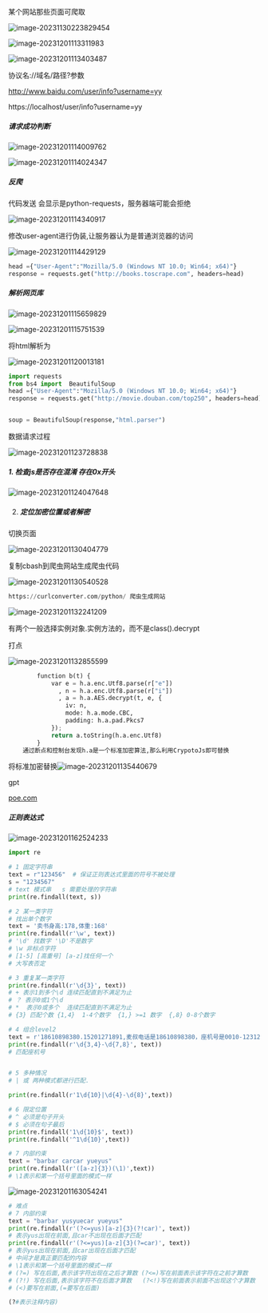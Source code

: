 某个网站那些页面可爬取

![image-20231130223829454](C:\Users\86186\AppData\Roaming\Typora\typora-user-images\image-20231130223829454.png)

![image-20231201113311983](C:\Users\86186\AppData\Roaming\Typora\typora-user-images\image-20231201113311983.png)

![image-20231201113403487](C:\Users\86186\AppData\Roaming\Typora\typora-user-images\image-20231201113403487.png)

协议名://域名/路径?参数

http://www.baidu.com/user/info?username=yy

https://localhost/user/info?username=yy

##### 请求成功判断

![image-20231201114009762](C:\Users\86186\AppData\Roaming\Typora\typora-user-images\image-20231201114009762.png)

![image-20231201114024347](C:\Users\86186\AppData\Roaming\Typora\typora-user-images\image-20231201114024347.png)

##### 反爬

代码发送 会显示是python-requests，服务器端可能会拒绝

![image-20231201114340917](C:\Users\86186\AppData\Roaming\Typora\typora-user-images\image-20231201114340917.png)



修改user-agent进行伪装,让服务器认为是普通浏览器的访问

![image-20231201114429129](C:\Users\86186\AppData\Roaming\Typora\typora-user-images\image-20231201114429129.png)

```python
head ={"User-Agent":"Mozilla/5.0 (Windows NT 10.0; Win64; x64)"}
response = requests.get("http://books.toscrape.com", headers=head)
```

##### 解析网页库

![image-20231201115659829](C:\Users\86186\AppData\Roaming\Typora\typora-user-images\image-20231201115659829.png)

![image-20231201115751539](C:\Users\86186\AppData\Roaming\Typora\typora-user-images\image-20231201115751539.png)

将html解析为

![image-20231201120013181](C:\Users\86186\AppData\Roaming\Typora\typora-user-images\image-20231201120013181.png)

```python
import requests
from bs4 import  BeautifulSoup
head ={"User-Agent":"Mozilla/5.0 (Windows NT 10.0; Win64; x64)"}
response = requests.get("http://movie.douban.com/top250", headers=head)


soup = BeautifulSoup(response,"html.parser")
```

数据请求过程

![image-20231201123728838](C:\Users\86186\AppData\Roaming\Typora\typora-user-images\image-20231201123728838.png)

##### 1. 检查js是否存在混淆 存在0x开头

![image-20231201124047648](C:\Users\86186\AppData\Roaming\Typora\typora-user-images\image-20231201124047648.png)

2. ##### 定位加密位置或者解密

切换页面

![image-20231201130404779](C:\Users\86186\AppData\Roaming\Typora\typora-user-images\image-20231201130404779.png)



复制cbash到爬虫网站生成爬虫代码

![image-20231201130540528](C:\Users\86186\AppData\Roaming\Typora\typora-user-images\image-20231201130540528.png)

```python
https://curlconverter.com/python/ 爬虫生成网站
```

![image-20231201132241209](C:\Users\86186\AppData\Roaming\Typora\typora-user-images\image-20231201132241209.png)

有两个一般选择实例对象.实例方法的，而不是class().decrypt

打点

![image-20231201132855599](C:\Users\86186\AppData\Roaming\Typora\typora-user-images\image-20231201132855599.png)



```python
        function b(t) {
            var e = h.a.enc.Utf8.parse(r["e"])
              , n = h.a.enc.Utf8.parse(r["i"])
              , a = h.a.AES.decrypt(t, e, {
                iv: n,
                mode: h.a.mode.CBC,
                padding: h.a.pad.Pkcs7
            });
            return a.toString(h.a.enc.Utf8)
        }
    通过断点和控制台发现h.a是一个标准加密算法,那么利用CrypotoJs即可替换
```

将标准加密替换![image-20231201135440679](C:\Users\86186\AppData\Roaming\Typora\typora-user-images\image-20231201135440679.png)

gpt

[poe.com](http://poe.com/chatgpt)





##### 正则表达式

![image-20231201162524233](C:\Users\86186\AppData\Roaming\Typora\typora-user-images\image-20231201162524233.png)

```python
import re

# 1 固定字符串
text = r"123456"  # 保证正则表达式里面的符号不被处理
s = "1234567"
# text 模式串   s 需要处理的字符串
print(re.findall(text, s))

# 2 某一类字符
# 找出单个数字
text = '卖书身高:178,体重:168'
print(re.findall(r'\w', text))
# '\d' 找数字 '\D'不是数字
# \w 非标点字符
# [1-5] [高重号] [a-z]找任何一个
# 大写表否定

# 3 重复某一类字符
print(re.findall(r'\d{3}', text))
# + 表示1到多个\d 连续匹配直到不满足为止
# ？ 表示0或1个\d
# *  表示0或多个  连续匹配直到不满足为止
# {3} 匹配个数 {1,4}  1-4个数字  {1,} >=1 数字  {,8} 0-8个数字

# 4 组合level2
text = r'18610898380.15201271891,麦叔电话是18610898380，座机号是0010-12312343,18610898380'
print(re.findall(r'\d{3,4}-\d{7,8}', text))
# 匹配座机号


# 5 多种情况
# | 或 两种模式都进行匹配.

print(re.findall(r'1\d{10}|\d{4}-\d{8}',text))

# 6 限定位置
# ^ 必须是句子开头
# $ 必须在句子最后
print(re.findall('1\d{10}$', text))
print(re.findall('^1\d{10}',text))

# 7 内部约束
text = "barbar carcar yueyus"
print(re.findall(r'([a-z]{3})(\1)',text))
# \1表示和第一个括号里面的模式一样


```

![image-20231201163054241](C:\Users\86186\AppData\Roaming\Typora\typora-user-images\image-20231201163054241.png)

```python
# 难点
# 7 内部约束
text = "barbar yusyuecar yueyus"
print(re.findall(r'(?<=yus)[a-z]{3}(?!car)', text))
# 表示yus出现在前面,且car不出现在后面才匹配
print(re.findall(r'(?<=yus)[a-z]{3}(?=car)', text))
# 表示yus出现在前面,且car出现在后面才匹配
# 中间才是真正要匹配的内容
# \1表示和第一个括号里面的模式一样
# (?=) 写在后面,表示该字符出现在之后才算数 (?<=)写在前面表示该字符在之前才算数
# (?!) 写在后面,表示该字符不在后面才算数   (?<!)写在前面表示前面不出现这个才算数
# (<)要写在前面,(=要写在后面)
```

```python
(?#表示注释内容)
```

